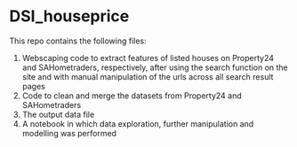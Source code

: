 # DSI_houseprice

This repo contains the following files:   
1. Webscaping code to extract features of listed houses on Property24 and SAHometraders, respectively, after using the search function on the site and with manual manipulation of the urls across all search result pages    
2. Code to clean and merge the datasets from Property24 and SAHometraders   
3. The output data file    
4. A notebook in which data exploration, further manipulation and modelling was performed   
